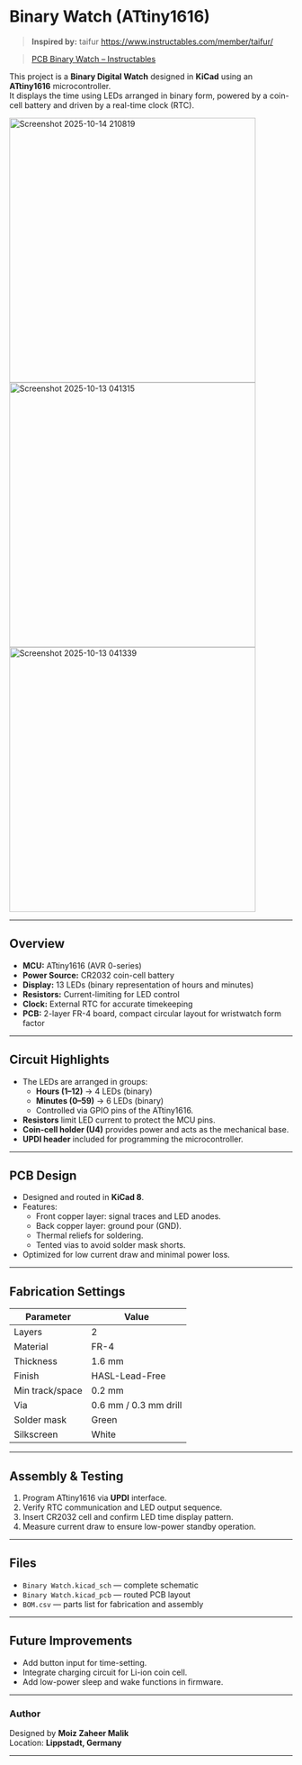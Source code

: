 # Binary Watch (ATtiny1616)

> **Inspired by:** taifur https://www.instructables.com/member/taifur/

 > [PCB Binary Watch – Instructables](https://www.instructables.com/PCB-Binary-Watch/)

This project is a **Binary Digital Watch** designed in **KiCad** using an **ATtiny1616** microcontroller.  
It displays the time using LEDs arranged in binary form, powered by a coin-cell battery and driven by a real-time clock (RTC).



<img width="438" height="470" alt="Screenshot 2025-10-14 210819" src="https://github.com/user-attachments/assets/a9c9edce-4c22-4671-a846-9b85bcb7d073" />

<img width="438" height="470" alt="Screenshot 2025-10-13 041315" src="https://github.com/user-attachments/assets/def53c58-b1f2-48ce-8356-3de8b79c05c4" />

<img width="438" height="470" alt="Screenshot 2025-10-13 041339" src="https://github.com/user-attachments/assets/6e69358f-7ccd-45c3-9abf-1135f80cbc59" />

---

##  Overview
- **MCU:** ATtiny1616 (AVR 0-series)
- **Power Source:** CR2032 coin-cell battery
- **Display:** 13 LEDs (binary representation of hours and minutes)
- **Resistors:** Current-limiting for LED control
- **Clock:** External RTC for accurate timekeeping
- **PCB:** 2-layer FR-4 board, compact circular layout for wristwatch form factor

---

##  Circuit Highlights
- The LEDs are arranged in groups:
  - **Hours (1–12)** → 4 LEDs (binary)
  - **Minutes (0–59)** → 6 LEDs (binary)
  - Controlled via GPIO pins of the ATtiny1616.
- **Resistors** limit LED current to protect the MCU pins.
- **Coin-cell holder (U4)** provides power and acts as the mechanical base.
- **UPDI header** included for programming the microcontroller.

---

##  PCB Design
- Designed and routed in **KiCad 8**.
- Features:
  - Front copper layer: signal traces and LED anodes.
  - Back copper layer: ground pour (GND).
  - Thermal reliefs for soldering.
  - Tented vias to avoid solder mask shorts.
- Optimized for low current draw and minimal power loss.

---

##  Fabrication Settings
| Parameter | Value |
|------------|--------|
| Layers | 2 |
| Material | FR-4 |
| Thickness | 1.6 mm |
| Finish | HASL-Lead-Free |
| Min track/space | 0.2 mm |
| Via | 0.6 mm / 0.3 mm drill |
| Solder mask | Green |
| Silkscreen | White |

---

##  Assembly & Testing
1. Program ATtiny1616 via **UPDI** interface.
2. Verify RTC communication and LED output sequence.
3. Insert CR2032 cell and confirm LED time display pattern.
4. Measure current draw to ensure low-power standby operation.

---

##  Files
- `Binary Watch.kicad_sch` — complete schematic  
- `Binary Watch.kicad_pcb` — routed PCB layout  
- `BOM.csv` — parts list for fabrication and assembly  

---

##  Future Improvements
- Add button input for time-setting.
- Integrate charging circuit for Li-ion coin cell.
- Add low-power sleep and wake functions in firmware.

---

### Author
Designed by **Moiz Zaheer Malik**  
Location: **Lippstadt, Germany**

---

